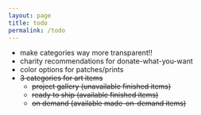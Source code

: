 ```yaml
---
layout: page
title: todo
permalink: /todo
---
```


- make categories way more transparent!!
- charity recommendations for donate-what-you-want
- color options for patches/prints
- ~~3 categories for art items~~
    - ~~project gallery (unavailable finished items)~~
    - ~~ready to ship (available finished items)~~
    - ~~on demand (available made-on-demand items)~~


